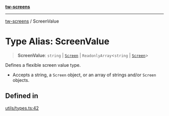 [**tw-screens**](../README.md)

***

[tw-screens](../README.md) / ScreenValue

# Type Alias: ScreenValue

> **ScreenValue**: `string` \| [`Screen`](Screen.md) \| `ReadonlyArray`\<`string` \| [`Screen`](Screen.md)\>

Defines a flexible screen value type.
- Accepts a string, a `Screen` object, or an array of strings and/or `Screen` objects.

## Defined in

[utils/types.ts:42](https://github.com/saoudi-h/tw-screens/blob/71d2425cc2e58b55501e1e18610c4fc42dac0eb6/src/utils/types.ts#L42)
